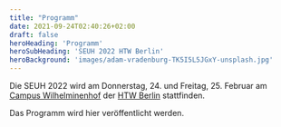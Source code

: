 ```yaml
---
title: "Programm"
date: 2021-09-24T02:40:26+02:00
draft: false
heroHeading: 'Programm'
heroSubHeading: 'SEUH 2022 HTW Berlin'
heroBackground: 'images/adam-vradenburg-TK5I5L5JGxY-unsplash.jpg'
---
```


Die SEUH 2022 wird am Donnerstag, 24. und Freitag, 25. Februar am
[Campus Wilhelminenhof](https://www.htw-berlin.de/campus/campus-wilhelminenhof/) der [HTW Berlin](https://www.htw-berlin.de/) stattfinden.

Das Programm wird hier veröffentlicht werden.
